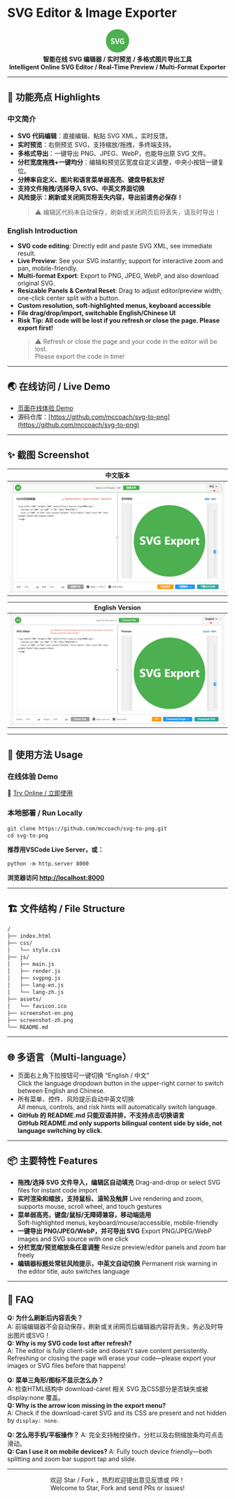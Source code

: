 # SVG Editor & Image Exporter

<div align="center">
  <img src="assets/favicon.ico" alt="logo" height="56"><br>
  <b>智能在线 SVG 编辑器 / 实时预览 / 多格式图片导出工具</b><br>
  <b>Intelligent Online SVG Editor / Real-Time Preview / Multi-Format Exporter</b>
</div>

---

## 🚀 功能亮点 Highlights

### 中文简介

- **SVG 代码编辑**：直接编辑、粘贴 SVG XML，实时反馈。
- **实时预览**：右侧预览 SVG，支持缩放/拖拽，多终端支持。
- **多格式导出**：一键导出 PNG、JPEG、WebP，也能导出原 SVG 文件。
- **分栏宽度拖拽+一键均分**：编辑和预览区宽度自定义调整，中央小按钮一键复位。
- **分辨率自定义、图片和语言菜单弱高亮、键盘导航友好**
- **支持文件拖拽/选择导入 SVG、中英文界面切换**
- **风险提示：刷新或关闭网页将丢失内容，导出前请务必保存！**
  > ⚠️ 编辑区代码未自动保存，刷新或关闭网页后将丢失，请及时导出！

### English Introduction

- **SVG code editing**: Directly edit and paste SVG XML, see immediate result.
- **Live Preview**: See your SVG instantly; support for interactive zoom and pan, mobile-friendly.
- **Multi-format Export**: Export to PNG, JPEG, WebP, and also download original SVG.
- **Resizable Panels & Central Reset**: Drag to adjust editor/preview width; one-click center split with a button.
- **Custom resolution, soft-highlighted menus, keyboard accessible**
- **File drag/drop/import, switchable English/Chinese UI**
- **Risk Tip: All code will be lost if you refresh or close the page. Please export first!**
  > ⚠️ Refresh or close the page and your code in the editor will be lost.  
  > Please export the code in time!

---

## 🌏 在线访问 / Live Demo

- [页面在线体验 Demo](https://mccoach.github.io/svg-to-png/)  
- 源码仓库：[https://github.com/mccoach/svg-to-png](https://github.com/mccoach/svg-to-png)

---

## ✨ 截图 Screenshot

| 中文版本                  |
|:-------------------------:|
| ![截图](./screenshot-zh.png)  |

| English Version           |
|:-------------------------:|
| ![screenshot](./screenshot-en.png)  |

---

## 📝 使用方法 Usage

### 在线体验 Demo  

🔗 [Try Online / 立即使用](https://mccoach.github.io/svg-to-png/)

### 本地部署 / Run Locally

    git clone https://github.com/mccoach/svg-to-png.git
    cd svg-to-png

**推荐用VSCode Live Server，或：**

    python -m http.server 8000
    
**浏览器访问 <http://localhost:8000>**

---

## 🏗️ 文件结构 / File Structure

    /
    ├── index.html
    ├── css/
    │   └── style.css
    ├── js/
    │   ├── main.js
    │   ├── render.js
    │   ├── svgpng.js
    │   ├── lang-en.js
    │   └── lang-zh.js
    ├── assets/
    │   └── favicon.ico
    ├── screenshot-en.png
    ├── screenshot-zh.png
    └── README.md

---

## 🌐 多语言（Multi-language）

- 页面右上角下拉按钮可一键切换 “English / 中文”  
   Click the language dropdown button in the upper-right corner to switch between English and Chinese.
- 所有菜单、控件、风险提示自动中英文切换  
   All menus, controls, and risk hints will automatically switch language.
- **GitHub 的 README.md 只能双语并排，不支持点击切换语言**  
  **GitHub README.md only supports bilingual content side by side, not language switching by click.**

---

## 📦 主要特性 Features

- **拖拽/选择 SVG 文件导入，编辑区自动填充**
  Drag-and-drop or select SVG files for instant code import
- **实时渲染和缩放，支持鼠标、滚轮及触屏**
  Live rendering and zoom, supports mouse, scroll wheel, and touch gestures
- **菜单弱高亮，键盘/鼠标/无障碍兼容，移动端适用**  
  Soft-highlighted menus, keyboard/mouse/accessible, mobile-friendly
- **一键导出 PNG/JPEG/WebP，并可导出 SVG**
  Export PNG/JPEG/WebP images and SVG source with one click
- **分栏宽度/预览缩放条任意调整**
  Resize preview/editor panels and zoom bar freely
- **编辑器标题处常驻风险提示，中英文自动切换**
  Permanent risk warning in the editor title, auto switches language

---

## 🙋 FAQ

**Q: 为什么刷新后内容丢失？**  
A: 前端编辑器不会自动保存，刷新或关闭网页后编辑器内容将丢失，务必及时导出图片或SVG！  
**Q: Why is my SVG code lost after refresh?**  
A: The editor is fully client-side and doesn’t save content persistently. Refreshing or closing the page will erase your code—please export your images or SVG files before that happens!

**Q: 菜单三角形/图标不显示怎么办？**  
A: 检查HTML结构中 download-caret 相关 SVG 及CSS部分是否缺失或被 display:none 覆盖。  
**Q: Why is the arrow icon missing in the export menu?**  
A: Check if the download-caret SVG and its CSS are present and not hidden by `display: none`.

**Q: 怎么用手机/平板操作？**
A: 完全支持触控操作，分栏以及右侧缩放条均可点击滑动。  
**Q: Can I use it on mobile devices?**
A: Fully touch device friendly—both splitting and zoom bar support tap and slide.

---

<div align="center">
欢迎 Star / Fork ，热烈欢迎提出意见反馈或 PR！<br>
Welcome to Star, Fork and send PRs or issues!
</div>
